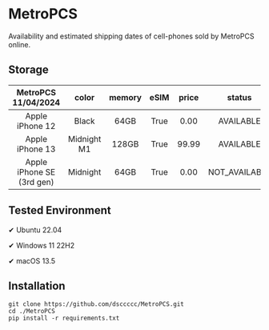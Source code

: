 # MetroPCS
Availability and estimated shipping dates of cell-phones sold by MetroPCS online.
## Storage
|MetroPCS 11/04/2024|color|memory|eSIM|price|status|shipping from|shipping to|
|:--:|:--:|:--:|:--:|:--:|:--:|:--:|:--:|
|Apple iPhone 12|Black|64GB|True|0.00|AVAILABLE|11/03/2024|11/06/2024|
|Apple iPhone 13|Midnight M1|128GB|True|99.99|AVAILABLE|11/03/2024|11/06/2024|
|Apple iPhone SE (3rd gen)|Midnight|64GB|True|0.00|NOT_AVAILABLE|11/10/2024|11/18/2024|

## Tested Environment
✔ Ubuntu 22.04

✔ Windows 11 22H2

✔ macOS 13.5
## Installation
```
git clone https://github.com/dsccccc/MetroPCS.git
cd ./MetroPCS
pip install -r requirements.txt
```
